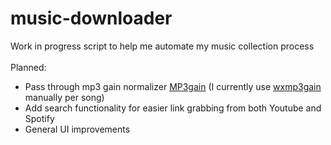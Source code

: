 # music-downloader
Work in progress script to help me automate my music collection process<br/><br/>
Planned:
* Pass through mp3 gain normalizer [MP3gain](http://mp3gain.sourceforge.net) (I currently use [wxmp3gain](https://github.com/cfgnunes/wxmp3gain) manually per song)
* Add search functionality for easier link grabbing from both Youtube and Spotify
* General UI improvements
